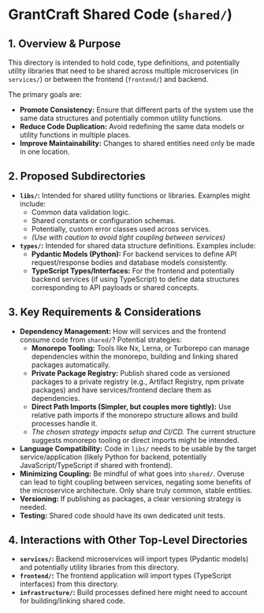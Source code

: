 # GrantCraft Shared Code (`shared/`)

## 1. Overview & Purpose

This directory is intended to hold code, type definitions, and potentially utility libraries that need to be shared across multiple microservices (in `services/`) or between the frontend (`frontend/`) and backend.

The primary goals are:

*   **Promote Consistency:** Ensure that different parts of the system use the same data structures and potentially common utility functions.
*   **Reduce Code Duplication:** Avoid redefining the same data models or utility functions in multiple places.
*   **Improve Maintainability:** Changes to shared entities need only be made in one location.

## 2. Proposed Subdirectories

*   **`libs/`:** Intended for shared utility functions or libraries. Examples might include:
    *   Common data validation logic.
    *   Shared constants or configuration schemas.
    *   Potentially, custom error classes used across services.
    *   *(Use with caution to avoid tight coupling between services)*
*   **`types/`:** Intended for shared data structure definitions. Examples include:
    *   **Pydantic Models (Python):** For backend services to define API request/response bodies and database models consistently.
    *   **TypeScript Types/Interfaces:** For the frontend and potentially backend services (if using TypeScript) to define data structures corresponding to API payloads or shared concepts.

## 3. Key Requirements & Considerations

*   **Dependency Management:** How will services and the frontend consume code from `shared/`? Potential strategies:
    *   **Monorepo Tooling:** Tools like Nx, Lerna, or Turborepo can manage dependencies within the monorepo, building and linking shared packages automatically.
    *   **Private Package Registry:** Publish shared code as versioned packages to a private registry (e.g., Artifact Registry, npm private packages) and have services/frontend declare them as dependencies.
    *   **Direct Path Imports (Simpler, but couples more tightly):** Use relative path imports if the monorepo structure allows and build processes handle it.
    *   *The chosen strategy impacts setup and CI/CD.* The current structure suggests monorepo tooling or direct imports might be intended.
*   **Language Compatibility:** Code in `libs/` needs to be usable by the target service/application (likely Python for backend, potentially JavaScript/TypeScript if shared with frontend).
*   **Minimizing Coupling:** Be mindful of what goes into `shared/`. Overuse can lead to tight coupling between services, negating some benefits of the microservice architecture. Only share truly common, stable entities.
*   **Versioning:** If publishing as packages, a clear versioning strategy is needed.
*   **Testing:** Shared code should have its own dedicated unit tests.

## 4. Interactions with Other Top-Level Directories

*   **`services/`:** Backend microservices will import types (Pydantic models) and potentially utility libraries from this directory.
*   **`frontend/`:** The frontend application will import types (TypeScript interfaces) from this directory.
*   **`infrastructure/`:** Build processes defined here might need to account for building/linking shared code. 